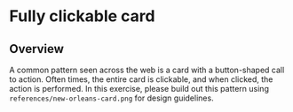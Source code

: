 # Fully clickable card

## Overview
A common pattern seen across the web is a card with a button-shaped call to action. Often times, the entire card is clickable, and when clicked, the action is performed. In this exercise, please build out this pattern using `references/new-orleans-card.png` for design guidelines.
